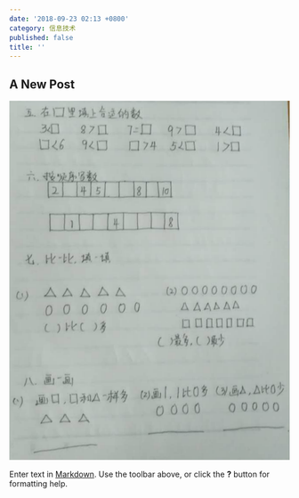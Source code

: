 ```yaml
---
date: '2018-09-23 02:13 +0800'
category: 信息技术
published: false
title: ''
---
```

## A New Post
![12.png](/images/2018/12.png)

Enter text in [Markdown](http://daringfireball.net/projects/markdown/). Use the toolbar above, or click the **?** button for formatting help.

